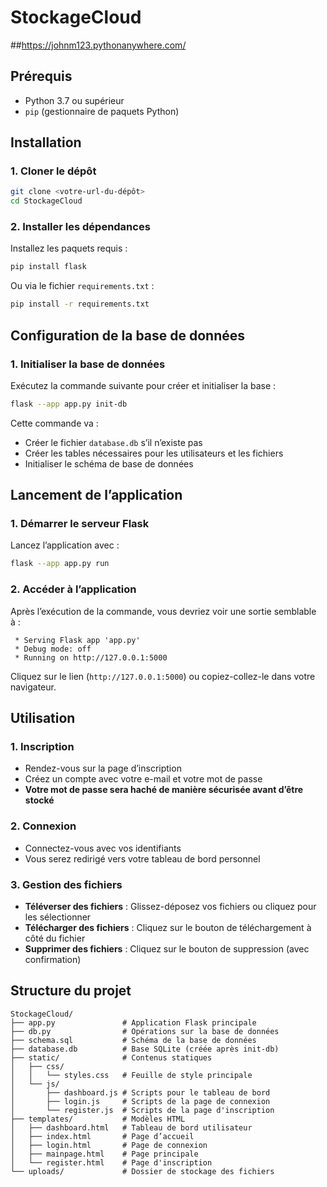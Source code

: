 # StockageCloud

##https://johnm123.pythonanywhere.com/

## Prérequis

* Python 3.7 ou supérieur
* `pip` (gestionnaire de paquets Python)

## Installation

### 1. Cloner le dépôt

```bash
git clone <votre-url-du-dépôt>
cd StockageCloud
```

### 2. Installer les dépendances

Installez les paquets requis :

```bash
pip install flask
```

Ou via le fichier `requirements.txt` :

```bash
pip install -r requirements.txt
```

## Configuration de la base de données

### 1. Initialiser la base de données

Exécutez la commande suivante pour créer et initialiser la base :

```bash
flask --app app.py init-db
```

Cette commande va :

* Créer le fichier `database.db` s’il n’existe pas
* Créer les tables nécessaires pour les utilisateurs et les fichiers
* Initialiser le schéma de base de données

## Lancement de l’application

### 1. Démarrer le serveur Flask

Lancez l’application avec :

```bash
flask --app app.py run
```

### 2. Accéder à l’application

Après l’exécution de la commande, vous devriez voir une sortie semblable à :

```
 * Serving Flask app 'app.py'
 * Debug mode: off
 * Running on http://127.0.0.1:5000
```

Cliquez sur le lien (`http://127.0.0.1:5000`) ou copiez-collez-le dans votre navigateur.

## Utilisation

### 1. Inscription

* Rendez-vous sur la page d’inscription
* Créez un compte avec votre e-mail et votre mot de passe
* **Votre mot de passe sera haché de manière sécurisée avant d’être stocké**

### 2. Connexion

* Connectez-vous avec vos identifiants
* Vous serez redirigé vers votre tableau de bord personnel

### 3. Gestion des fichiers

* **Téléverser des fichiers** : Glissez-déposez vos fichiers ou cliquez pour les sélectionner
* **Télécharger des fichiers** : Cliquez sur le bouton de téléchargement à côté du fichier
* **Supprimer des fichiers** : Cliquez sur le bouton de suppression (avec confirmation)

## Structure du projet

```
StockageCloud/
├── app.py               # Application Flask principale
├── db.py                # Opérations sur la base de données
├── schema.sql           # Schéma de la base de données
├── database.db          # Base SQLite (créée après init-db)
├── static/              # Contenus statiques
│   ├── css/
│   │   └── styles.css   # Feuille de style principale
│   └── js/
│       ├── dashboard.js # Scripts pour le tableau de bord
│       ├── login.js     # Scripts de la page de connexion
│       └── register.js  # Scripts de la page d'inscription
├── templates/           # Modèles HTML
│   ├── dashboard.html   # Tableau de bord utilisateur
│   ├── index.html       # Page d’accueil
│   ├── login.html       # Page de connexion
│   ├── mainpage.html    # Page principale
│   └── register.html    # Page d'inscription
└── uploads/             # Dossier de stockage des fichiers
```
